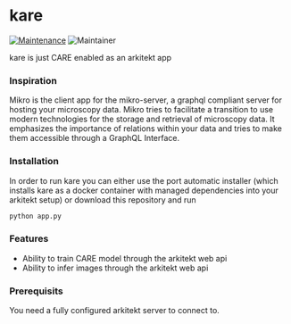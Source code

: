 # kare

[![Maintenance](https://img.shields.io/badge/Maintained%3F-yes-green.svg)](https://pypi.org/project/kare/)
![Maintainer](https://img.shields.io/badge/maintainer-jhnnsrs-blue)

kare is just CARE enabled as an arkitekt app

### Inspiration

Mikro is the client app for the mikro-server, a graphql compliant server for hosting your microscopy data. Mikro tries to
facilitate a transition to use modern technologies for the storage and retrieval of microscopy data. It emphasizes the importance
of relations within your data and tries to make them accessible through a GraphQL Interface.

### Installation

In order to run kare you can either use the port automatic installer (which installs kare as a docker container with managed dependencies
into your arkitekt setup) or download this repository and run

```bash
python app.py
```

### Features

- Ability to train CARE model through the arkitekt web api
- Ability to infer images through the arkitekt web api

### Prerequisits

You need a fully configured arkitekt server to connect to.
